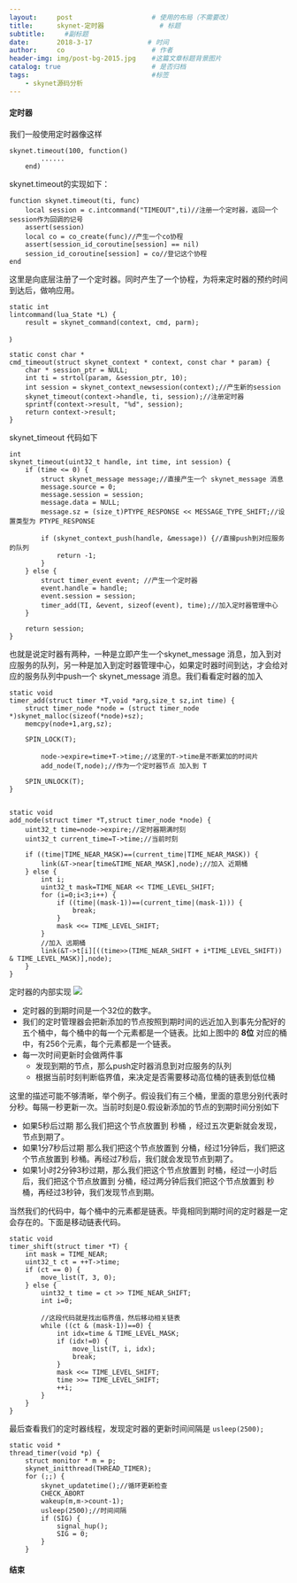 ```yaml
---
layout:     post                    # 使用的布局（不需要改）
title:      skynet-定时器              # 标题 
subtitle:     #副标题
date:       2018-3-17              # 时间
author:     co                      # 作者
header-img: img/post-bg-2015.jpg    #这篇文章标题背景图片
catalog: true                       # 是否归档
tags:                               #标签
    - skynet源码分析
---
```

#### 定时器
我们一般使用定时器像这样
```
skynet.timeout(100, function()
		......
	end)
```
skynet.timeout的实现如下：
```
function skynet.timeout(ti, func)
	local session = c.intcommand("TIMEOUT",ti)//注册一个定时器，返回一个session作为回调的记号
	assert(session)
	local co = co_create(func)//产生一个co协程
	assert(session_id_coroutine[session] == nil)
	session_id_coroutine[session] = co//登记这个协程
end

```
这里是向底层注册了一个定时器。同时产生了一个协程，为将来定时器的预约时间到达后，做响应用。

```
static int
lintcommand(lua_State *L) {
	result = skynet_command(context, cmd, parm);

｝

static const char *
cmd_timeout(struct skynet_context * context, const char * param) {
	char * session_ptr = NULL;
	int ti = strtol(param, &session_ptr, 10);
	int session = skynet_context_newsession(context);//产生新的session
	skynet_timeout(context->handle, ti, session);//注册定时器
	sprintf(context->result, "%d", session);
	return context->result;
}
```
skynet_timeout 代码如下
```
int
skynet_timeout(uint32_t handle, int time, int session) {
	if (time <= 0) { 
		struct skynet_message message;//直接产生一个 skynet_message 消息
		message.source = 0;
		message.session = session;
		message.data = NULL;
		message.sz = (size_t)PTYPE_RESPONSE << MESSAGE_TYPE_SHIFT;//设置类型为 PTYPE_RESPONSE

		if (skynet_context_push(handle, &message)) {//直接push到对应服务的队列
			return -1;
		}
	} else {
		struct timer_event event; //产生一个定时器
		event.handle = handle;
		event.session = session;
		timer_add(TI, &event, sizeof(event), time);//加入定时器管理中心
	}

	return session;
}
```
也就是说定时器有两种，一种是立即产生一个skynet_message 消息，加入到对应服务的队列，另一种是加入到定时器管理中心，如果定时器时间到达，才会给对应的服务队列中push一个 skynet_message 消息。我们看看定时器的加入
```
static void
timer_add(struct timer *T,void *arg,size_t sz,int time) {
	struct timer_node *node = (struct timer_node *)skynet_malloc(sizeof(*node)+sz);
	memcpy(node+1,arg,sz);

	SPIN_LOCK(T);

		node->expire=time+T->time;//这里的T->time是不断累加的时间片
		add_node(T,node);//作为一个定时器节点 加入到 T 

	SPIN_UNLOCK(T);
}


static void
add_node(struct timer *T,struct timer_node *node) {
	uint32_t time=node->expire;//定时器期满时刻
	uint32_t current_time=T->time;//当前时刻
	
	if ((time|TIME_NEAR_MASK)==(current_time|TIME_NEAR_MASK)) {
		link(&T->near[time&TIME_NEAR_MASK],node);//加入 近期桶
	} else {
		int i;
		uint32_t mask=TIME_NEAR << TIME_LEVEL_SHIFT;
		for (i=0;i<3;i++) {
			if ((time|(mask-1))==(current_time|(mask-1))) {
				break;
			}
			mask <<= TIME_LEVEL_SHIFT;
		}
		//加入 远期桶 
		link(&T->t[i][((time>>(TIME_NEAR_SHIFT + i*TIME_LEVEL_SHIFT)) & TIME_LEVEL_MASK)],node);	
	}
}

```
定时器的内部实现
![](https://gitee.com/whatplane/resource/raw/master/img/ww_20190408103456.png)
- 定时器的到期时间是一个32位的数字。
- 我们的定时管理器会把新添加的节点按照到期时间的远近加入到事先分配好的五个桶中，每个桶中的每一个元素都是一个链表。比如上图中的 **8位** 对应的桶中，有256个元素，每个元素都是一个链表。
- 每一次时间更新时会做两件事
  - 发现到期的节点，那么push定时器消息到对应服务的队列
  - 根据当前时刻判断临界值，来决定是否需要移动高位桶的链表到低位桶

这里的描述可能不够清晰，举个例子。假设我们有三个桶，里面的意思分别代表时分秒。每隔一秒更新一次。当前时刻是0.假设新添加的节点的到期时间分别如下 
- 如果5秒后过期 那么我们把这个节点放置到 秒桶 ，经过五次更新就会发现，节点到期了。
- 如果1分7秒后过期 那么我们把这个节点放置到 分桶，经过1分钟后，我们把这个节点放置到 秒桶。再经过7秒后，我们就会发现节点到期了。
- 如果1小时2分钟3秒过期，那么我们把这个节点放置到 时桶，经过一小时后后，我们把这个节点放置到 分桶，经过两分钟后我们把这个节点放置到 秒桶，再经过3秒钟，我们发现节点到期。

当然我们的代码中，每个桶中的元素都是链表。毕竟相同到期时间的定时器是一定会存在的。下面是移动链表代码。
```
static void
timer_shift(struct timer *T) {
	int mask = TIME_NEAR;
	uint32_t ct = ++T->time;
	if (ct == 0) {
		move_list(T, 3, 0);
	} else {
		uint32_t time = ct >> TIME_NEAR_SHIFT;
		int i=0;

		//这段代码就是找出临界值，然后移动相关链表
		while ((ct & (mask-1))==0) {
			int idx=time & TIME_LEVEL_MASK;
			if (idx!=0) {
				move_list(T, i, idx);
				break;				
			}
			mask <<= TIME_LEVEL_SHIFT;
			time >>= TIME_LEVEL_SHIFT;
			++i;
		}
	}
}
```
最后查看我们的定时器线程，发现定时器的更新时间间隔是 `usleep(2500);`
```
static void *
thread_timer(void *p) {
	struct monitor * m = p;
	skynet_initthread(THREAD_TIMER);
	for (;;) {
		skynet_updatetime();//循环更新检查
		CHECK_ABORT
		wakeup(m,m->count-1);
		usleep(2500);//时间间隔
		if (SIG) {
			signal_hup();
			SIG = 0;
		}
	}
```


#### 结束